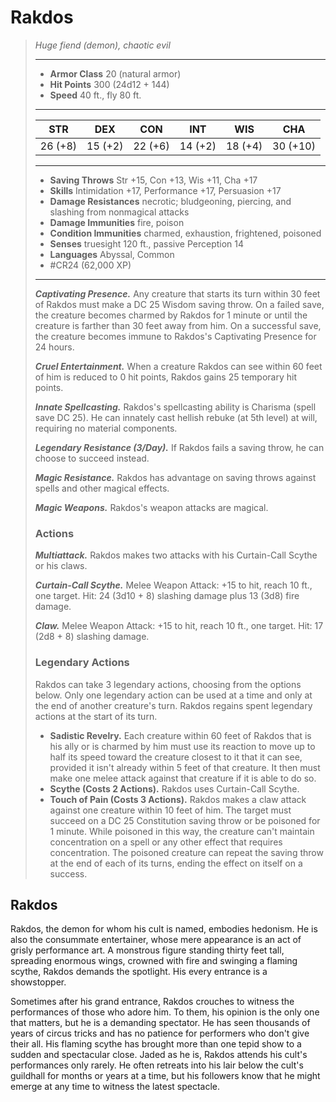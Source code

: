 # Rakdos
>*Huge fiend (demon), chaotic evil*
>___
>- **Armor Class** 20 (natural armor)
>- **Hit Points** 300 (24d12 + 144)
>- **Speed** 40 ft., fly 80 ft.
>___
>|STR|DEX|CON|INT|WIS|CHA|
>|:---:|:---:|:---:|:---:|:---:|:---:|
>|26 (+8)|15 (+2)|22 (+6)|14 (+2)|18 (+4)|30 (+10)|
>___
>- **Saving Throws** Str +15, Con +13, Wis +11, Cha +17
>- **Skills** Intimidation +17, Performance +17, Persuasion +17
>- **Damage Resistances** necrotic; bludgeoning, piercing, and slashing from nonmagical attacks
>- **Damage Immunities** fire, poison
>- **Condition Immunities** charmed, exhaustion, frightened, poisoned
>- **Senses** truesight 120 ft., passive Perception 14
>- **Languages** Abyssal, Common
>- #CR24 (62,000 XP)
>___
>***Captivating Presence.*** Any creature that starts its turn within 30 feet of Rakdos must make a DC 25 Wisdom saving throw. On a failed save, the creature becomes charmed by Rakdos for 1 minute or until the creature is farther than 30 feet away from him. On a successful save, the creature becomes immune to Rakdos's Captivating Presence for 24 hours.  
>
>***Cruel Entertainment.*** When a creature Rakdos can see within 60 feet of him is reduced to 0 hit points, Rakdos gains 25 temporary hit points.  
>
>***Innate Spellcasting.*** Rakdos's spellcasting ability is Charisma (spell save DC 25). He can innately cast hellish rebuke (at 5th level) at will, requiring no material components.  
>
>***Legendary Resistance (3/Day).*** If Rakdos fails a saving throw, he can choose to succeed instead.  
>
>***Magic Resistance.*** Rakdos has advantage on saving throws against spells and other magical effects.  
>
>***Magic Weapons.*** Rakdos's weapon attacks are magical.  
>
>### Actions
>***Multiattack.*** Rakdos makes two attacks with his Curtain-Call Scythe or his claws.  
>
>***Curtain-Call Scythe.*** Melee Weapon Attack: +15 to hit, reach 10 ft., one target. Hit: 24 (3d10 + 8) slashing damage plus 13 (3d8) fire damage.  
>
>***Claw.*** Melee Weapon Attack: +15 to hit, reach 10 ft., one target. Hit: 17 (2d8 + 8) slashing damage.  
>
>### Legendary Actions
>Rakdos can take 3 legendary actions, choosing from the options below. Only one legendary action can be used at a time and only at the end of another creature's turn. Rakdos regains spent legendary actions at the start of its turn.
>
>- **Sadistic Revelry.** Each creature within 60 feet of Rakdos that is his ally or is charmed by him must use its reaction to move up to half its speed toward the creature closest to it that it can see, provided it isn't already within 5 feet of that creature. It then must make one melee attack against that creature if it is able to do so.
>- **Scythe (Costs 2 Actions).** Rakdos uses Curtain-Call Scythe.
>- **Touch of Pain (Costs 3 Actions).** Rakdos makes a claw attack against one creature within 10 feet of him. The target must succeed on a DC 25 Constitution saving throw or be poisoned for 1 minute. While poisoned in this way, the creature can't maintain concentration on a spell or any other effect that requires concentration. The poisoned creature can repeat the saving throw at the end of each of its turns, ending the effect on itself on a success.

## Rakdos

Rakdos, the demon for whom his cult is named, embodies hedonism. He is also the consummate entertainer, whose mere appearance is an act of grisly performance art. A monstrous figure standing thirty feet tall, spreading enormous wings, crowned with fire and swinging a flaming scythe, Rakdos demands the spotlight. His every entrance is a showstopper.

Sometimes after his grand entrance, Rakdos crouches to witness the performances of those who adore him. To them, his opinion is the only one that matters, but he is a demanding spectator. He has seen thousands of years of circus tricks and has no patience for performers who don't give their all. His flaming scythe has brought more than one tepid show to a sudden and spectacular close. Jaded as he is, Rakdos attends his cult's performances only rarely. He often retreats into his lair below the cult's guildhall for months or years at a time, but his followers know that he might emerge at any time to witness the latest spectacle.